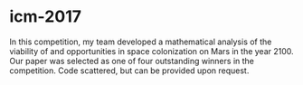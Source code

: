 # icm-2017
In this competition, my team developed a mathematical analysis of the viability of and opportunities in space colonization on Mars in the year 2100. Our paper was selected as one of four outstanding winners in the competition. Code scattered, but can be provided upon request.
